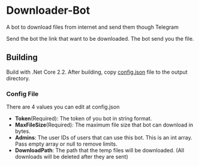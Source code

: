 # Downloader-Bot
A bot to download files from internet and send them though Telegram

Send the bot the link that want to be downloaded. The bot send you the file.
## Building
Build with .Net Core 2.2. After building, copy [config.json](https://raw.githubusercontent.com/HirbodBehnam/Downloader-Bot/master/config_sample.json) file to the output directory.

### Config File
There are 4 values you can edit at config.json
* **Token**(Required): The token of you bot in string format.
* **MaxFileSize**(Required): The maximum file size that bot can download in bytes.
* **Admins**: The user IDs of users that can use this bot. This is an int array. Pass empty array or null to remove limits.
* **DownloadPath**: The path that the temp files will be downloaded. (All downloads will be deleted after they are sent)
